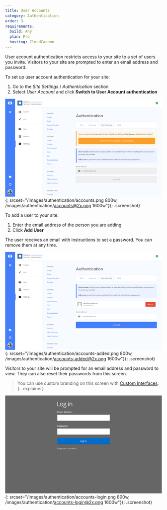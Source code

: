```yaml
---
title: User Accounts
category: Authentication
order: 3
requirements:
  build: Any
  plan: Pro
  hosting: CloudCannon
---
```


User account authentication restricts access to your site to a set of users you invite.
Visitors to your site are prompted to enter an email address and password.

To set up user account authentication for your site:

1. Go to the *Site Settings* / *Authentication* section
2. Select *User Account* and click **Switch to User Account authentication**

![User account authentication](/images/authentication/accounts.png){: srcset="/images/authentication/accounts.png 800w, /images/authentication/accounts@2x.png 1600w"}{: .screenshot}

To add a user to your site:

1. Enter the email address of the person you are adding
2. Click **Add User**

The user receives an email with instructions to set a password. You can remove them at any time.

![Adding a user account](/images/authentication/accounts-added.png){: srcset="/images/authentication/accounts-added.png 800w, /images/authentication/accounts-added@2x.png 1600w"}{: .screenshot}

Visitors to your site will be prompted for an email address and password to view. They can also reset their passwords from this screen.

> You can use custom branding on this screen with [Custom Interfaces](/authentication/custom-interfaces).
{: .explainer}

![User account login](/images/authentication/accounts-login.png){: srcset="/images/authentication/accounts-login.png 800w, /images/authentication/accounts-login@2x.png 1600w"}{: .screenshot}
